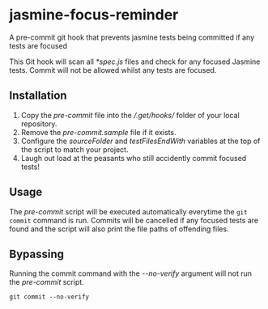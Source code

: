 # jasmine-focus-reminder
A pre-commit git hook that prevents jasmine tests being committed if any tests are focused

This Git hook will scan all *\*spec.js* files and check for any focused Jasmine tests. Commit will not be allowed whilst any tests are focused.

## Installation
1. Copy the *pre-commit* file into the */.get/hooks/* folder of your local repository.
2. Remove the *pre-commit.sample* file if it exists.
3. Configure the *sourceFolder* and *testFilesEndWith* variables at the top of the script to match your project.
4. Laugh out load at the peasants who still accidently commit focused tests!

## Usage
The *pre-commit* script will be executed automatically everytime the ```git commit``` command is run. Commits will be cancelled if any focused tests are found and the script will also print the file paths of offending files.

## Bypassing
Running the commit command with the *--no-verify* argument will not run the *pre-commit* script.
```
git commit --no-verify
```
